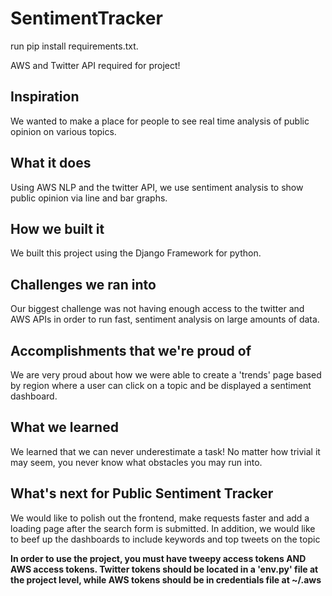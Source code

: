 # SentimentTracker
run pip install requirements.txt.

AWS and Twitter API required for project!

## Inspiration
We wanted to make a place for people to see real time analysis of public opinion on various topics.

## What it does
Using AWS NLP and the twitter API, we use sentiment analysis to show public opinion via line and bar graphs.

## How we built it
We built this project using the Django Framework for python.

## Challenges we ran into
Our biggest challenge was not having enough access to the twitter and AWS APIs in order to run fast, sentiment analysis on large amounts of data.

## Accomplishments that we're proud of
We are very proud about how we were able to create a 'trends' page based by region where a user can click on a topic and be displayed a sentiment dashboard.

## What we learned
We learned that we can never underestimate a task! No matter how trivial it may seem, you never know what obstacles you may run into.

## What's next for Public Sentiment Tracker
We would like to polish out the frontend, make requests faster and add a loading page after the search form is submitted. In addition, we would like to beef up the dashboards to include keywords and top tweets on the topic 

**In order to use the project, you must have tweepy access tokens AND AWS access tokens. Twitter tokens should be located in a 'env.py' file at the project level, while AWS tokens should be in credentials file at ~/.aws**

